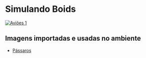 # Simulando Boids

[![Aviões 1](images/fly1.png)](harena/scripts/playground/editor.html?source=cell/movement-two-planes)

## Imagens importadas e usadas no ambiente

* [Pássaros](https://pixabay.com/vectors/flock-birds-animals-pigeons-flying-1837494/)